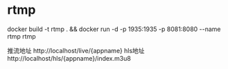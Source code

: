 # rtmp
docker build -t rtmp . && docker run -d -p 1935:1935 -p 8081:8080 --name rtmp rtmp

推流地址 http://localhost/live/{appname}
hls地址 http://localhost/hls/{appname}/index.m3u8
